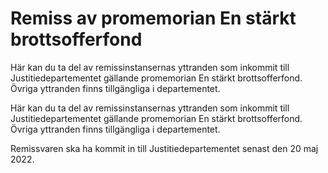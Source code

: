# Remiss av promemorian En stärkt brottsofferfond

Här kan du ta del av remissinstansernas yttranden som inkommit till Justitiedepartementet gällande prome­morian En stärkt brottsofferfond. Övriga yttranden finns tillgängliga i departementet.

Här kan du ta del av remissinstansernas yttranden som inkommit till Justitiedepartementet gällande prome­morian En stärkt brottsofferfond. Övriga yttranden finns tillgängliga i departementet.

Remissvaren ska ha kommit in till Justitie­departe­mentet senast den 20 maj 2022.
